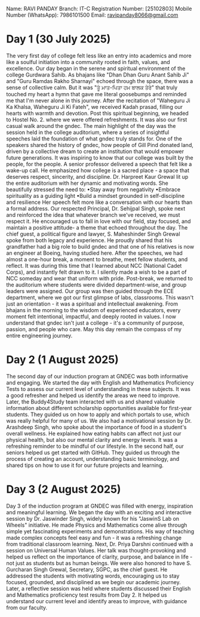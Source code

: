Name: RAVI PANDAY
Branch: IT-C
Registration Number: [25102803]
Mobile Number (WhatsApp): 7986101500
Email: ravipanday8066@gmail.com
# Day 1 (30 July 2025)

The very first day of college felt less like an entry into academics and more like a soulful initiation into a community rooted in faith, values, and excellence.
Our day began in the serene and spiritual environment of the college Gurdwara Sahib. As bhajans like "Dhan Dhan Guru Anant Sahib Ji" and "Guru Ramdas Rakho Sharnayi" echoed through the space, there was a sense of collective calm. But it was "ਤੂੰ ਮਾਤ-ਪਿਤਾ ਹਮ ਬਾਲਕ ਤੇਰੇ" that truly touched my heart a hymn that gave me literal goosebumps and reminded me that I'm never alone in this journey. After the recitation of "Waheguru Ji Ka Khalsa, Waheguru Ji Ki Fateh", we received Kadah prasad, filling our hearts with warmth and devotion. Post this spiritual beginning, we headed to Hostel No. 2. where we were offered refreshments. It was also our first casual walk around the gndec. The main highlight of the day was the session held in the college auditorium, where a series of insightful speeches laid the foundation of what gndec truly stands for. One of the speakers shared the history of gndec, how people of Gill Pind donated land, driven by a collective dream to create an institution that would empower future generations. It was inspiring to know that our college was built by the people, for the people. A senior professor delivered a speech that felt like a wake-up call. He emphasized how college is a sacred place - a space that deserves respect, sincerity, and discipline. Dr. Harpreet Kaur Grewal lit up the entire auditorium with her dynamic and motivating words. She beautifully stressed the need to:
•Stay away from negativity
•Embrace spirituality as a guiding light
•Build a mindset grounded in self-discipline and resilience
Her speech felt more like a conversation with our hearts than a formal address. Our respected Principal, Dr. Sehijpal Singh, spoke next and reinforced the idea that whatever branch we've received, we must respect it. He encouraged us to fall in love with our field, stay focused, and maintain a positive attitude- a theme that echoed throughout the day. The chief guest, a political figure and lawyer, S. Maheshinder Singh Grewal spoke from both legacy and experience. He proudly shared that his grandfather had a big role to build gndec and that one of his relatives is now an engineer at Boeing, having studied here. After the speeches, we had almost a one-hour break, a moment to breathe, meet fellow students, and reflect. It was during this time that I learned about NCC (National Cadet Corps), and instantly felt drawn to it. I silently made a wish to be a part of NCC someday and wear that uniform with pride. Post-break, we returned to the auditorium where students were divided department-wise, and group leaders were assigned. Our group was then guided through the ECE department, where we got our first glimpse of labs, classrooms. This wasn't just an orientation - it was a spiritual and intellectual awakening. From bhajans in the morning to the wisdom of experienced educators, every moment felt intentional, impactful, and deeply rooted in values. I now understand that gndec isn't just a college - it's a community of purpose, passion, and people who care. May this day remain the compass of my entire engineering journey.

# Day 2 (1 August 2025)

The second day of our induction program at GNDEC was both informative and engaging. We started the day with English and Mathematics Proficiency Tests to assess our current level of understanding in these subjects. It was a good refresher and helped us identify the areas we need to improve.
Later, the Buddy4Study team interacted with us and shared valuable information about different scholarship opportunities available for first-year students. They guided us on how to apply and which portals to use, which was really helpful for many of us.
We also had a motivational session by Dr. Arashdeep Singh, who spoke about the importance of food in a student's overall wellness. He explained how eating habits can affect not just our physical health, but also our mental clarity and energy levels. It was a refreshing reminder to be mindful of our lifestyle.
In the second half, our seniors helped us get started with GitHub. They guided us through the process of creating an account, understanding basic terminology, and shared tips on how to use it for our future projects and learning.

# Day 3 (2 August 2025)

Day 3 of the induction program at GNDEC was filled with energy, inspiration and meaningful learning.
We began the day with an exciting and interactive session by Dr. Jaswinder Singh, widely known for his "JaswinS Lab on Wheels" initiative. He made Physics and Mathematics come alive through simple yet fascinating experiments and demonstrations. His way of teaching made complex concepts feel easy and fun - it was a refreshing change from traditional classroom learning.
Next, Dr. Priya Darshni continued with a session on Universal Human Values. Her talk was thought-provoking and helped us reflect on the importance of clarity, purpose, and balance in life - not just as students but as human beings.
We were also honored to have S. Gurcharan Singh Grewal, Secretary, SGPC, as the chief guest. He addressed the students with motivating words, encouraging us to stay focused, grounded, and disciplined as we begin our academic journey.
Later, a reflective session was held where students discussed their English and Mathematics proficiency test results from Day 2. It helped us understand our current level and identify areas to improve, with guidance from our faculty.